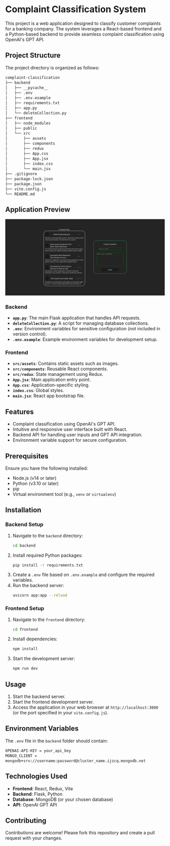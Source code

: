 # Complaint Classification System

This project is a web application designed to classify customer complaints for a banking company. The system leverages a React-based frontend and a Python-based backend to provide seamless complaint classification using OpenAI's GPT API.

## Project Structure

The project directory is organized as follows:

```
complaint-classification
├── backend
│   ├── __pycache__
│   ├── .env
│   ├── .env.example
│   ├── requirements.txt
│   ├── app.py
│   └── deleteCollection.py
├── frontend
│   ├── node_modules
│   ├── public
│   └── src
│       ├── assets
│       ├── components
│       ├── redux
│       ├── App.css
│       ├── App.jsx
│       ├── index.css
│       └── main.jsx
├── .gitignore
├── package-lock.json
├── package.json
├── vite.config.js
└── README.md
```

## Application Preview

![Application Screenshot](frontend/src/assets/application_ss.png)

### Backend
- **`app.py`**: The main Flask application that handles API requests.
- **`deleteCollection.py`**: A script for managing database collections.
- **`.env`**: Environment variables for sensitive configuration (not included in version control).
- **`.env.example`**: Example environment variables for development setup.

### Frontend
- **`src/assets`**: Contains static assets such as images.
- **`src/components`**: Reusable React components.
- **`src/redux`**: State management using Redux.
- **`App.jsx`**: Main application entry point.
- **`App.css`**: Application-specific styling.
- **`index.css`**: Global styles.
- **`main.jsx`**: React app bootstrap file.

## Features

- Complaint classification using OpenAI's GPT API.
- Intuitive and responsive user interface built with React.
- Backend API for handling user inputs and GPT API integration.
- Environment variable support for secure configuration.

## Prerequisites

Ensure you have the following installed:

- Node.js (v14 or later)
- Python (v3.10 or later)
- pip
- Virtual environment tool (e.g., `venv` or `virtualenv`)

## Installation

### Backend Setup
1. Navigate to the `backend` directory:
   ```bash
   cd backend
   ```
3. Install required Python packages:
   ```bash
   pip install -r requirements.txt
   ```
4. Create a `.env` file based on `.env.example` and configure the required variables.
5. Run the backend server:
   ```bash
   uvicorn app:app --reload
   ```

### Frontend Setup
1. Navigate to the `frontend` directory:
   ```bash
   cd frontend
   ```
2. Install dependencies:
   ```bash
   npm install
   ```
3. Start the development server:
   ```bash
   npm run dev
   ```

## Usage

1. Start the backend server.
2. Start the frontend development server.
3. Access the application in your web browser at `http://localhost:3000` (or the port specified in your `vite.config.js`).

## Environment Variables

The `.env` file in the `backend` folder should contain:

```env
OPENAI-API-KEY = your_api_key
MONGO_CLIENT = mongodb+srv://username:password@cluster_name.ijzcq.mongodb.net
```

## Technologies Used

- **Frontend**: React, Redux, Vite
- **Backend**: Flask, Python
- **Database**: MongoDB (or your chosen database)
- **API**: OpenAI GPT API

## Contributing

Contributions are welcome! Please fork this repository and create a pull request with your changes.
